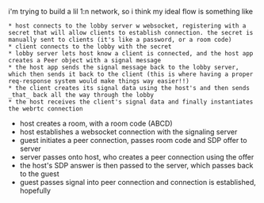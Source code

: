 i'm trying to build a lil 1:n network, so i think my ideal flow is something like

```
* host connects to the lobby server w websocket, registering with a secret that will allow clients to establish connection. the secret is manually sent to clients (it's like a password, or a room code)
* client connects to the lobby with the secret
* lobby server lets host know a client is connected, and the host app creates a Peer object with a signal message
* the host app sends the signal message back to the lobby server, which then sends it back to the client (this is where having a proper req-response system would make things way easier!!)
* the client creates its signal data using the host's and then sends _that_ back all the way through the lobby
* the host receives the client's signal data and finally instantiates the webrtc connection
```



* host creates a room, with a room code (ABCD)
* host establishes a websocket connection with the signaling server
* guest initiates a peer connection, passes room code and SDP offer to server
* server passes onto host, who creates a peer connection using the offer
* the host's SDP answer is then passed to the server, which passes back to the guest
* guest passes signal into peer connection and connection is established, hopefully